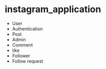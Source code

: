 # instagram_application
* User
* Authentication
* Post
* Admin
* Comment
* like
* Follower
* Follow request
